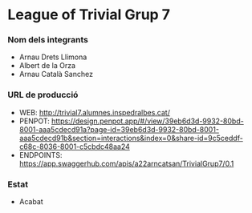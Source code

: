 # League of Trivial Grup 7

### Nom dels integrants

- Arnau Drets Llimona
- Albert de la Orza
- Arnau Català Sanchez

### URL de producció

- WEB: http://trivial7.alumnes.inspedralbes.cat/
- PENPOT: https://design.penpot.app/#/view/39eb6d3d-9932-80bd-8001-aaa5cdecd91a?page-id=39eb6d3d-9932-80bd-8001-aaa5cdecd91b&section=interactions&index=0&share-id=9c5ceddf-c68c-8036-8001-c5cbdc48aa24
- ENDPOINTS: https://app.swaggerhub.com/apis/a22arncatsan/TrivialGrup7/0.1

### Estat

- Acabat
